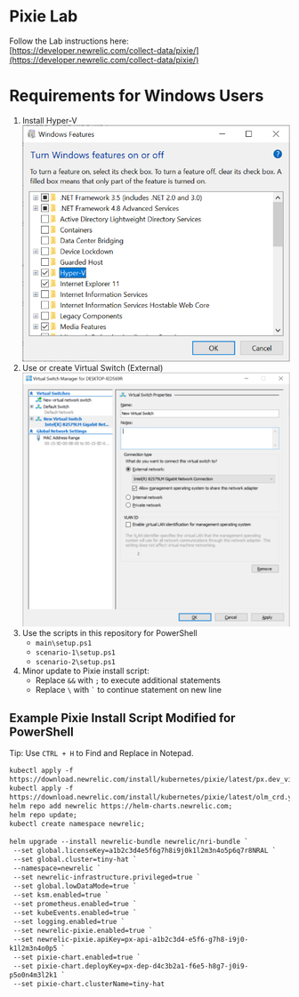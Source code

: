 # Pixie Lab
Follow the Lab instructions here:  
[https://developer.newrelic.com/collect-data/pixie/](https://developer.newrelic.com/collect-data/pixie/)

# Requirements for Windows Users
1. Install Hyper-V  
![Setup 1](/img/setup_01.png)
2. Use or create Virtual Switch (External)  
![Setup 2](/img/setup_02.png)
3. Use the scripts in this repository for PowerShell  
    - `main\setup.ps1`
    - `scenario-1\setup.ps1`
    - `scenario-2\setup.ps1`
4. Minor update to Pixie install script:
   - Replace `&&` with `;` to execute additional statements
   - Replace `\` with `` ` `` to continue statement on new line

## Example Pixie Install Script Modified for PowerShell
Tip: Use `CTRL + H` to Find and Replace in Notepad.
```
kubectl apply -f https://download.newrelic.com/install/kubernetes/pixie/latest/px.dev_viziers.yaml; 
kubectl apply -f https://download.newrelic.com/install/kubernetes/pixie/latest/olm_crd.yaml; 
helm repo add newrelic https://helm-charts.newrelic.com;
helm repo update; 
kubectl create namespace newrelic;

helm upgrade --install newrelic-bundle newrelic/nri-bundle `
 --set global.licenseKey=a1b2c3d4e5f6g7h8i9j0k1l2m3n4o5p6q7r8NRAL `
 --set global.cluster=tiny-hat `
 --namespace=newrelic `
 --set newrelic-infrastructure.privileged=true `
 --set global.lowDataMode=true `
 --set ksm.enabled=true `
 --set prometheus.enabled=true `
 --set kubeEvents.enabled=true `
 --set logging.enabled=true `
 --set newrelic-pixie.enabled=true `
 --set newrelic-pixie.apiKey=px-api-a1b2c3d4-e5f6-g7h8-i9j0-k1l2m3n4o0p5 `
 --set pixie-chart.enabled=true `
 --set pixie-chart.deployKey=px-dep-d4c3b2a1-f6e5-h8g7-j0i9-p5o0n4m3l2k1 `
 --set pixie-chart.clusterName=tiny-hat
 ```
